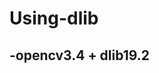 Using-dlib
=================================================
-opencv3.4 + dlib19.2
---------------------


